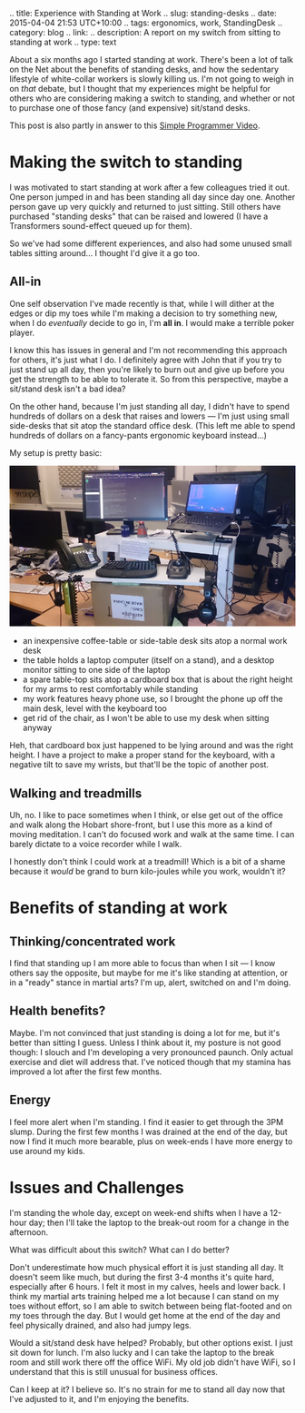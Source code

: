 .. title: Experience with Standing at Work
.. slug: standing-desks
.. date: 2015-04-04 21:53 UTC+10:00
.. tags: ergonomics, work, StandingDesk
.. category: blog
.. link:
.. description: A report on my switch from sitting to standing at work
.. type: text

About a six months ago I started standing at work. There's been a lot
of talk on the Net about the benefits of standing desks, and how the
sedentary lifestyle of white-collar workers is slowly killing us. I'm
not going to weigh in on *that* debate, but I thought that my
experiences might be helpful for others who are considering making a
switch to standing, and whether or not to purchase one of those fancy
(and expensive) sit/stand desks.

This post is also partly in answer to this [Simple Programmer Video](https://www.youtube.com/watch?v=2J5fhH5T6K8).

<!-- TEASER_END -->

Making the switch to standing
====

I was motivated to start standing at work after a few colleagues tried
it out.  One person jumped in and has been standing all day since day
one.  Another person gave up very quickly and returned to just
sitting.  Still others have purchased "standing desks" that can be
raised and lowered (I have a Transformers sound-effect queued up for
them).

So we've had some different experiences, and also had some unused
small tables sitting around&hellip; I thought I'd give it a go too.

All-in
----

One self observation I've made recently is that, while I will dither at
the edges or dip my toes while I'm making a decision to try something
new, when I do *eventually* decide to go in, I'm **all in**.  I would
make a terrible poker player.

I know this has issues in general and I'm not recommending this approach
for others, it's just what I do.  I definitely agree with John that if
you try to just stand up all day, then you're likely to burn out and
give up before you get the strength to be able to tolerate it.  So
from this perspective, maybe a sit/stand desk isn't a bad idea?

On the other hand, because I'm just standing all day, I didn't have to
spend hundreds of dollars on a desk that raises and lowers &mdash; I'm just
using small side-desks that sit atop the standard office desk. (This
left me able to spend hundreds of dollars on a fancy-pants ergonomic
keyboard instead&hellip;)

My setup is pretty basic: 

<img src="/img/work-desk-box.jpg"/>

 * an inexpensive coffee-table or side-table desk sits atop a normal
   work desk
 * the table holds a laptop computer (itself on a stand), and a
   desktop monitor sitting to one side of the laptop
 * a spare table-top sits atop a cardboard box that is about the right
   height for my arms to rest comfortably while standing
 * my work features heavy phone use, so I brought the phone up off the
   main desk, level with the keyboard too
 * get rid of the chair, as I won't be able to use my desk when
   sitting anyway

Heh, that cardboard box just happened to be lying around and was the
right height.  I have a project to make a proper stand for the
keyboard, with a negative tilt to save my wrists, but that'll be the
topic of another post.

Walking and treadmills
----

Uh, no. I like to pace sometimes when I think, or else get out of the
office and walk along the Hobart shore-front, but I use this more as a
kind of moving meditation.  I can't do focused work and walk at the
same time.  I can barely dictate to a voice recorder while I walk.

I honestly don't think I could work at a treadmill!  Which is a bit of
a shame because it *would* be grand to burn kilo-joules while you work,
wouldn't it?

Benefits of standing at work
====

Thinking/concentrated work
----

I find that standing up I am more able to focus than when I sit &mdash; I
know others say the opposite, but maybe for me it's like standing at
attention, or in a "ready" stance in martial arts?  I'm up, alert,
switched on and I'm doing.

Health benefits?
----

Maybe.  I'm not convinced that just standing is doing a lot for me,
but it's better than sitting I guess.  Unless I think about it, my
posture is not good though: I slouch and I'm developing a very
pronounced paunch.  Only actual exercise and diet will address that.
I've noticed though that my stamina has improved a lot after the first
few months.

Energy
----

I feel more alert when I'm standing.  I find it easier to get through
the 3PM slump.  During the first few months I was drained at the end
of the day, but now I find it much more bearable, plus on week-ends I
have more energy to use around my kids.

Issues and Challenges
====

I'm standing the whole day, except on week-end shifts when I have a
12-hour day; then I'll take the laptop to the break-out room for a
change in the afternoon.

What was difficult about this switch? What can I do better?

Don't underestimate how much physical effort it is just standing all
day.  It doesn't seem like much, but during the first 3-4 months it's
quite hard, especially after 6 hours.  I felt it most in my calves,
heels and lower back.  I think my martial arts training helped me a
lot because I can stand on my toes without effort, so I am able to
switch between being flat-footed and on my toes through the day.  But
I would get home at the end of the day and feel physically drained,
and also had jumpy legs.

Would a sit/stand desk have helped?  Probably, but other options exist.
I just sit down for lunch.  I'm also lucky and I can take the laptop to
the break room and still work there off the office WiFi. My old job
didn't have WiFi, so I understand that this is still unusual for
business offices.

Can I keep at it?  I believe so.  It's no strain for me to stand all
day now that I've adjusted to it, and I'm enjoying the benefits.

